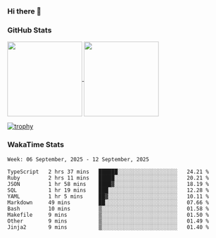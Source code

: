 ### Hi there 👋

### GitHub Stats

<a href="https://github.com/anuraghazra/github-readme-stats">
  <img align="center" height="170px" src="https://github-readme-stats.vercel.app/api/top-langs/?username=tksfjt1024&layout=compact&count_private=true&show_icons=true&show_icons=true&theme=graywhite" />
</a>
<a href="https://github.com/anuraghazra/github-readme-stats">
  <img align="center" height="170px" src="https://github-readme-stats.vercel.app/api?username=tksfjt1024&count_private=true&show_icons=true&show_icons=true&theme=graywhite" />
</a>

[![trophy](https://github-profile-trophy.vercel.app/?username=tksfjt1024)](https://github.com/ryo-ma/github-profile-trophy)

### WakaTime Stats

<!--START_SECTION:waka-->
```text
Week: 06 September, 2025 - 12 September, 2025

TypeScript   2 hrs 37 mins   ██████░░░░░░░░░░░░░░░░░░░   24.21 % 
Ruby         2 hrs 11 mins   █████░░░░░░░░░░░░░░░░░░░░   20.21 % 
JSON         1 hr 58 mins    ████▓░░░░░░░░░░░░░░░░░░░░   18.19 % 
SQL          1 hr 19 mins    ███░░░░░░░░░░░░░░░░░░░░░░   12.28 % 
YAML         1 hr 5 mins     ██▓░░░░░░░░░░░░░░░░░░░░░░   10.11 % 
Markdown     49 mins         ██░░░░░░░░░░░░░░░░░░░░░░░   07.66 % 
Bash         10 mins         ▒░░░░░░░░░░░░░░░░░░░░░░░░   01.58 % 
Makefile     9 mins          ▒░░░░░░░░░░░░░░░░░░░░░░░░   01.50 % 
Other        9 mins          ▒░░░░░░░░░░░░░░░░░░░░░░░░   01.49 % 
Jinja2       9 mins          ▒░░░░░░░░░░░░░░░░░░░░░░░░   01.40 % 
```
<!--END_SECTION:waka-->

